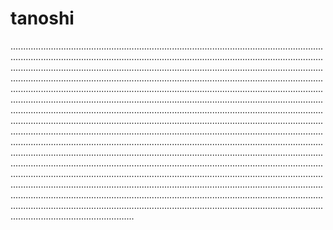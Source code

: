 # tanoshi

.................................................................................................................................................................................................................................................................................................................................................................................................................................................................................................................................................................................................................................................................................................................................................................................................................................................................................................................................................................................................................................................................................................................................................................................................................................................................................................................................................................................................................................................................................................................................................................................................................................................................................................................................................................................................................................................................................................................................................................................................................................................................................................................